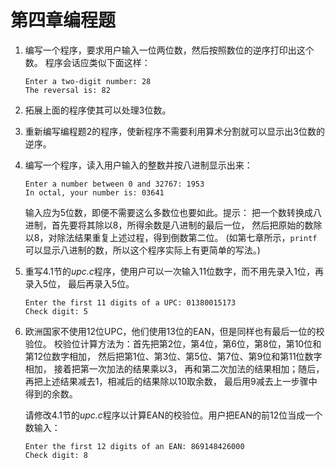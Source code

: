 # 第四章编程题



1. 编写一个程序，要求用户输入一位两位数，然后按照数位的逆序打印出这个数。 程序会话应类似下面这样：
   ```
   Enter a two-digit number: 28
   The reversal is: 82
   ```



2. 拓展上面的程序使其可以处理3位数。



3. 重新编写编程题2的程序，使新程序不需要利用算术分割就可以显示出3位数的逆序。



4. 编写一个程序，读入用户输入的整数并按八进制显示出来：

   ```
   Enter a number between 0 and 32767: 1953
   In octal, your number is: 03641
   ```

   输入应为5位数，即便不需要这么多数位也要如此。提示： 把一个数转换成八进制，首先要将其除以8，所得余数是八进制的最后一位， 然后把原始的数除以8，对除法结果重复上述过程，得到倒数第二位。 (如第七章所示，`printf`可以显示八进制的数，所以这个程序实际上有更简单的写法。)



5. 重写4.1节的*upc.c*程序，使用户可以一次输入11位数字，而不用先录入1位，再录入5位， 最后再录入5位。

   ```
   Enter the first 11 digits of a UPC: 01380015173
   Check digit: 5
   ```



6. 欧洲国家不使用12位UPC，他们使用13位的EAN，但是同样也有最后一位的校验位。 校验位计算方法为：首先把第2位，第4位，第6位，第8位，第10位和第12位数字相加， 然后把第1位、第3位、第5位、第7位、第9位和第11位数字相加， 接着把第一次加法的结果乘以3， 再和第二次加法的结果相加；随后，再把上述结果减去1，相减后的结果除以10取余数， 最后用9减去上一步骤中得到的余数。

   请修改4.1节的*upc.c*程序以计算EAN的校验位。用户把EAN的前12位当成一个数输入：

   ```
   Enter the first 12 digits of an EAN: 869148426000
   Check digit: 8
   ```

   

